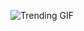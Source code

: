 
<!-- GIF_SECTION -->
![Trending GIF](https://media1.giphy.com/media/v1.Y2lkPThiYjIxNzcybXk3NzYwajJ2dXg4dDJrcnhqZXV2MHJ5YjV1cDN5dGFjZ3o5MnJoZSZlcD12MV9naWZzX3NlYXJjaCZjdD1n/jBOOXxSJfG8kqMxT11/giphy.gif)
<!-- END_GIF_SECTION -->
